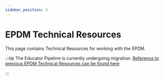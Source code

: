 ```yaml
---
sidebar_position: 3
---
```

# EPDM Technical Resources

This page contains Technical Resources for working with the EPDM.

:::tip
The Educator Pipeline is currently undergoing migration. [Reference to previous EPDM Technical Resources can be found here](https://edfi.atlassian.net/wiki/spaces/EPP/pages/23171694/EPDM+Technical+Resources)

:::
